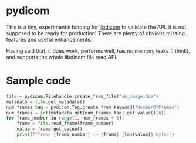 # pydicom

This is a tiny, experimental binding for
[libdicom](https://github.com/jcupitt/libdicom) to validate the API. It
is not supposed to be ready for production! There are plenty of obvious
missing features and useful enhancements.

Having said that, it does work, performs well, has no memory leaks (I
think), and supports the whole libdicom file read API.

# Sample code

```python
file = pydicom.Filehandle.create_from_file("sm_image.dcm")
metadata = file.get_metadata()
num_frames_tag = pydicom.Tag.create_from_keyword("NumberOfFrames")
num_frames = int(metadata.get(num_frames_tag).get_value()[0])
for frame_number in range(1, num_frames + 1):
    frame = file.read_frame(frame_number)
    value = frame.get_value()
    print(f"frame {frame_number} -> {frame} {len(value)} bytes")
```
